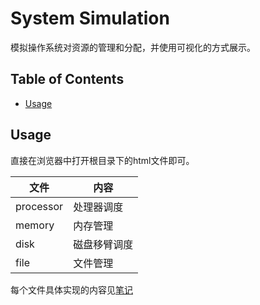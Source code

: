 # System Simulation

模拟操作系统对资源的管理和分配，并使用可视化的方式展示。

## Table of Contents <!-- omit in toc -->

- [Usage](#usage)

## Usage

直接在浏览器中打开根目录下的html文件即可。

| 文件      | 内容         |
| --------- | ------------ |
| processor | 处理器调度   |
| memory    | 内存管理     |
| disk      | 磁盘移臂调度 |
| file      | 文件管理     |

每个文件具体实现的内容见[笔记](doc/note.md)
